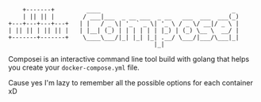         +-------+         ____                                     _
        | || || |        / ___|___  _ __ ___  _ __   ___  ___  ___(_)
    +---+---+---+---+   | |   / _ \| '_ ` _ \| '_ \ / _ \/ __|/ _ \ |
    | || || | || || |   | |__| (_) | | | | | | |_) | (_) \__ \  __/ |
    +-------+-------+    \____\___/|_| |_| |_| .__/ \___/|___/\___|_|
                                             |_|



Composei is an interactive command line tool build with golang that helps you create your `docker-compose.yml` file.

Cause yes I'm lazy to remember all the possible options for each container xD

